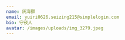 ```yaml
---
name: 灰海獅
email: yuiri0626.seizing215@simplelogin.com
bio: 守夜人
avatar: /images/uploads/img_3279.jpeg
---
```

